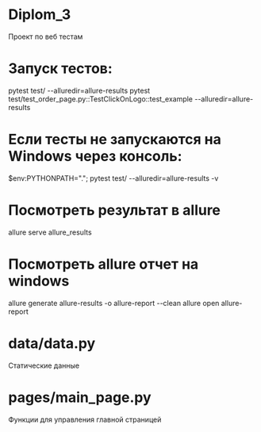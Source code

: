 # Diplom_3
Проект по веб тестам
# Запуск тестов:
pytest test/ --alluredir=allure-results
pytest test/test_order_page.py::TestClickOnLogo::test_example --alluredir=allure-results

# Если тесты не запускаются на Windows через консоль:
$env:PYTHONPATH="."; pytest test/ --alluredir=allure-results -v

# Посмотреть результат в allure
allure serve allure_results

# Посмотреть allure отчет на windows
allure generate allure-results -o allure-report --clean
allure open allure-report

# data/data.py
Статические данные

# pages/main_page.py
Функции для управления главной страницей